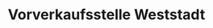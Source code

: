---
title: "Vorverkaufsstelle Weststadt"
url: /braunschweig/vorverkaufsstelle-weststadt-elbestrasse/
shop: Tickets
---